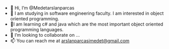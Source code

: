 - 👋 Hi, I’m @Medetarslanparcas
- 👀 I am studying in software engineering faculty. I am interested in object oriented programming.
- 🌱I am learning c# and java which are the most important object oriented programming languages.
- 💞️ I’m looking to collaborate on ...
- 📫 You can reach me at arslanparcasimedet@gmail.com

<!---
Medetarslanparcas/Medetarslanparcas is a ✨ special ✨ repository because its `README.md` (this file) appears on your GitHub profile.
You can click the Preview link to take a look at your changes.
--->
